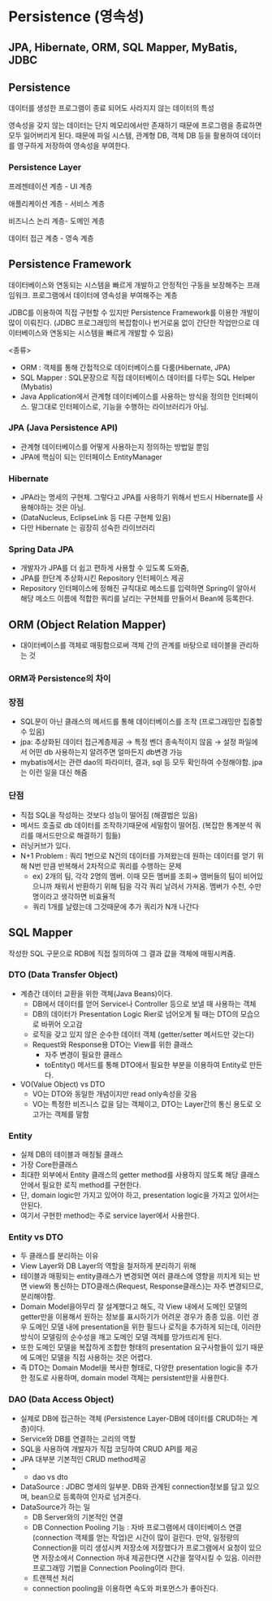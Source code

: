 # Persistence (영속성)

## JPA, Hibernate, ORM, SQL Mapper, MyBatis, JDBC

## Persistence

데이터를 생성한 프로그램이 종료 되어도 사라지지 않는 데이터의 특성

영속성을 갖지 않는 데이터는 단지 메모리에서만 존재하기 때문에 프로그램을 종료하면 모두 잃어버리게 된다. 때문에 파일 시스템, 관계형 DB, 객체 DB 등을 활용하여 데이터를 영구하게 저장하여 영속성을 부여한다.

### Persistence Layer

프레젠테이션 계층 - UI 계층

애플리케이션 계층 - 서비스 계층

비즈니스 논리 계층- 도메인 계층

데이터 접근 계층 - 영속 계층

## Persistence Framework

데이터베이스와 연동되는 시스템을 빠르게 개발하고 안정적인 구동을 보장해주는 프래임워크. 프로그램에서 데이터에 영속성을 부여해주는 계층

JDBC를 이용하여 직접 구현할 수 있지만 Persistence Framework를 이용한 개발이 많이 이뤄진다. (JDBC 프로그래밍의 복잡함이나 번거로움 없이 간단한 작업만으로 데이터베이스와 연동되는 시스템을 빠르게 개발할 수 있음)

<종류>

- ORM : 객체를 통해 간접적으로 데이터베이스를 다룸(Hibernate, JPA)
- SQL Mapper : SQL문장으로 직접 데이터베이스 데이터를 다루는 SQL Helper (Mybatis)
- Java Application에서 관계형 데이터베이스를 사용하는 방식을 정의한 인터페이스. 말그대로 인터페이스로, 기능을 수행하는 라이브러리가 아님.

### JPA (Java Persistence API)

- 관계형 데이터베이스를 어떻게 사용하는지 정의하는 방법일 뿐임
- JPA에 핵심이 되는 인터페이스 EntityManager

### Hibernate

- JPA라는 명세의 구현체. 그렇다고 JPA를 사용하기 위해서 반드시 Hibernate를 사용해야하는 것은 아님.
- (DataNucleus, EclipseLink 등 다른 구현체 있음)
- 다만 Hibernate 는 굉장히 성숙한 라이브러리

### Spring Data JPA

- 개발자가 JPA를 더 쉽고 편하게 사용할 수 있도록 도와줌,
- JPA를 한단계 추상화시킨 Repository 인터페이스 제공
- Repository 인터페이스에 정해진 규칙대로 메소드를 입력하면 Spring이 알아서 해당 메소드 이름에 적합한 쿼리를 날리는 구현체를 만들어서 Bean에 등록한다.

## ORM (Object Relation Mapper)

- 대이터베이스를 객체로 매핑함으로써 객체 간의 관계를 바탕으로 테이블을 관리하는 것

### ORM과 Persistence의 차이

### 장점

- SQL문이 아닌 클래스의 메서드를 통해 데이터베이스를 조작 (프로그래밍만 집중할 수 있음)
- jpa: 추상화된 데이터 접근계층제공 → 특정 벤더 종속적이지 않음 → 설정 파일에서 어떤 db 사용하는지 알려주면 얼마든지 db변경 가능
- mybatis에서는 관련 dao의 파라미터, 결과, sql 등 모두 확인하여 수정해야함. jpa는 이런 일을 대신 해줌

### 단점

- 직접 SQL을 작성하는 것보다 성능이 떨어짐 (해결법은 있음)
- 메서드 호출로 db 데이터를 조작하기때문에 세밀함이 떨어짐. (복잡한 통계분석 쿼리를 매서드만으로 해결하기 힘듦)
- 러닝커브가 있다.
- N+1 Problem : 쿼리 1번으로 N건의 데이터를 가져왔는데 원하는 데이터를 얻기 위해 N번 만큼 반복해서 2차적으로 쿼리를 수행하는 문제
    - ex) 2개의 팀, 각각 2명의 멤버. 이때 모든 멤버를 조회→ 맴버들의 팀이 비어있으니까 채워서 반환하기 위해 팀을 각각 쿼리 날려서 가져옴. 멤버가 수천, 수만명이라고 생각하면 비효율적
    - 쿼리 1개를 날렸는데 그것때문에 추가 쿼리가 N개 나간다

## SQL Mapper

작성한 SQL 구문으로 RDB에 직접 질의하여 그 결과 값을 객체에 매핑시켜줌.

### DTO (Data Transfer Object)

- 계층간 데이터 교환을 위한 객체(Java Beans)이다.
    - DB에서 데이터를 얻어 Service나 Controller 등으로 보낼 때 사용하는 객체
    - DB의 데이터가 Presentation Logic Rier로 넘어오게 될 때는 DTO의 모습으로 바뀌어 오고감
    - 로직을 갖고 있지 않은 순수한 데이터 객체 (getter/setter 메서드만 갖는다)
    - Request와 Response용 DTO는 View를 위한 클래스
        - 자주 변경이 필요한 클래스
        - toEntity() 메서드를 통해 DTO에서 필요한 부분을 이용하여 Entity로 만든다.
- VO(Value Object) vs DTO
    - VO는 DTO와 동일한 개념이지만 read only속성을 갖음
    - VO는 특정한 비즈니스 값을 담는 객체이고, DTO는 Layer간의 통신 용도로 오고가는 객체를 말함

### Entity

- 실제 DB의 테이블과 매칭될 클래스
- 가장 Core한클래스
- 최대한 외부에서 Entity 클래스의 getter method를 사용하지 않도록 해당 클래스 안에서 필요한 로직 method를 구현한다.
- 단, domain logic만 가지고 있어야 하고, presentation logic을 가지고 있어서는 안된다.
- 여기서 구현한 method는 주로 service layer에서 사용한다.

### Entity vs DTO

- 두 클래스를 분리하는 이유
- View Layer와 DB Layer의 역할을 철저하게 분리하기 위해
- 테이블과 매핑되는 entity클래스가 변경되면 여러 클래스에 영향을 끼치게 되는 반면 view와 통신하는 DTO클래스(Request, Response클래스)는 자주 변경되므로, 분리해야함.
- Domain Model을아무리 잘 설계했다고 해도, 각 View 내에서 도메인 모델의 getter만을 이용해서 원하는 정보를 표시하기가 어려운 경우가 종종 있음. 이런 경우 도메인 모델 내에 presentation을 위한 필드나 로직을 추가하게 되는데, 이러한 방식이 모델링의 순수성을 깨고 도메인 모델 객체를 망가뜨리게 된다.
- 또한 도메인 모델을 복잡하게 조합한 형태의 presentation 요구사항들이 있기 때문에 도메인 모델을 직접 사용하는 것은 어렵다.
- 즉 DTO는 Domain Model을 복사한 형태로, 다양한 presentation logic을 추가한 정도로 사용하며, domain model 객체는 persistent만을 사용한다.

### DAO (Data Access Object)

- 실제로 DB에 접근하는 객체 (Persistence Layer-DB에 데이터를  CRUD하는 계층)이다.
- Service와 DB를 연결하는 고리의 역할
- SQL을 사용하여 개발자가 직접 코딩하여 CRUD API를 제공 
- JPA 대부분 기본적인 CRUD method제공
- * dao vs dto
- DataSource : JDBC 명세의 일부분. DB와 관계된 connection정보를 담고 있으며, bean으로 등록하여 인자로 넘겨준다.
- DataSource가 하는 일
    - DB Server와의 기본적인 연결
    - DB Connection Pooling 기능
    : 자바 프로그램에서 데이터베이스 연결(connection 객체를 얻는 작업)은 시간이 많이 걸린다. 만약, 일정량의 Connection을 미리 생성시켜 저장소에 저장했다가 프로그램에서 요청이 있으면 저장소에서 Connection 꺼내 제공한다면 시간을 절약시킬 수 있음. 이러한 프로그래밍 기법을 Connection Pooling이라 한다.
    - 트랜젝션 처리
    - connection pooling을 이용하면 속도와 퍼포먼스가 좋아진다.
